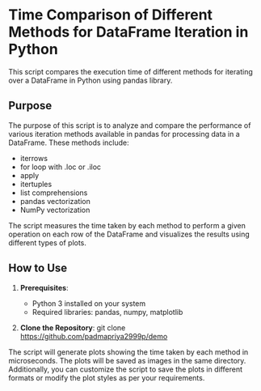 # Time Comparison of Different Methods for DataFrame Iteration in Python

This script compares the execution time of different methods for iterating over a DataFrame in Python using pandas library.

## Purpose

The purpose of this script is to analyze and compare the performance of various iteration methods available in pandas for processing data in a DataFrame. These methods include:

- iterrows
- for loop with .loc or .iloc
- apply
- itertuples
- list comprehensions
- pandas vectorization
- NumPy vectorization

The script measures the time taken by each method to perform a given operation on each row of the DataFrame and visualizes the results using different types of plots.

## How to Use

1. **Prerequisites**:
   - Python 3 installed on your system
   - Required libraries: pandas, numpy, matplotlib
   
2. **Clone the Repository**:
    git clone https://github.com/padmapriya2999p/demo

The script will generate plots showing the time taken by each method in microseconds.
The plots will be saved as images in the same directory.
Additionally, you can customize the script to save the plots in different formats or modify the plot styles as per your requirements.